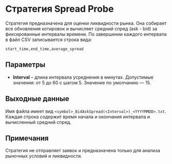 # Стратегия Spread Probe

Стратегия предназначена для оценки ликвидности рынка. Она собирает все обновления котировок и вычисляет средний спред (ask - bid) за фиксированные интервалы времени. По завершении каждого интервала в файл CSV записывается строка вида:

```
start_time,end_time,average_spread
```

## Параметры

- **Interval** – длина интервала усреднения в минутах. Допустимые значения: от 5 до 60 с шагом 5. Значение по умолчанию — 15.

## Выходные данные

Имя файла имеет вид `<symbol>_BidAskSpread(<Interval>)_<YYYYMMDD>.txt`. Каждая строка содержит время начала и окончания интервала и вычисленный средний спред.

## Примечания

Стратегия не отправляет заявок и предназначена только для анализа рыночных условий и ликвидности.

